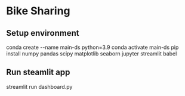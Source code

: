 # Bike Sharing
## Setup environment
conda create --name main-ds python=3.9
conda activate main-ds
pip install numpy pandas scipy matplotlib seaborn jupyter streamlit babel
## Run steamlit app
streamlit run dashboard.py
